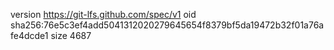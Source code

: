 version https://git-lfs.github.com/spec/v1
oid sha256:76e5c3ef4add5041312020279645654f8379bf5da19472b32f01a76afe4dcde1
size 4687
